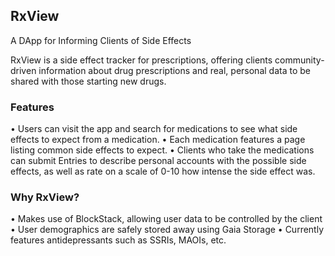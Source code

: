 ## RxView
A DApp for Informing Clients of Side Effects

RxView is a side effect tracker for prescriptions, offering clients community-driven information about drug prescriptions and real, personal data to be shared with those starting new drugs.


### Features
• Users can visit the app and search for medications to see what side effects to expect from a medication.
• Each medication features a page listing common side effects to expect.
• Clients who take the medications can submit Entries to describe personal accounts with the possible side effects, as well as rate on a scale of 0-10 how intense the side effect was.

### Why RxView?
• Makes use of BlockStack, allowing user data to be controlled by the client
• User demographics are safely stored away using Gaia Storage
• Currently features antidepressants such as SSRIs, MAOIs, etc.
